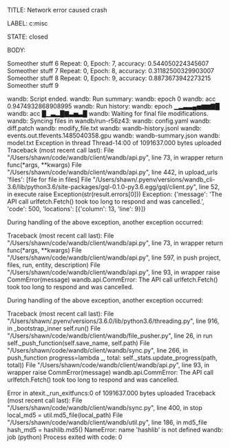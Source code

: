 TITLE:
Network error caused crash

LABEL:
c:misc

STATE:
closed

BODY:

Someother stuff 6
Repeat: 0, Epoch: 7, accuracy: 0.544050224345607
Someother stuff 7
Repeat: 0, Epoch: 8, accuracy: 0.31182500329903007
Someother stuff 8
Repeat: 0, Epoch: 9, accuracy: 0.8873673942273215
Someother stuff 9

wandb: Script ended.
wandb: Run summary:
wandb:   epoch 0
wandb:     acc 0.9474932868908995
wandb: Run history:
wandb:   epoch ▁▂▃▃▄▅▆▆▇█
wandb:     acc █▁▃▂█▇▃▅▃█
wandb: Waiting for final file modifications.
wandb: Syncing files in wandb/run-r56z43:
wandb:   config.yaml
wandb:   diff.patch
wandb:   modify_file.txt
wandb:   wandb-history.jsonl
wandb:   events.out.tfevents.1485040358.gpu
wandb:   wandb-summary.json
wandb:   model.txt
Exception in thread Thread-14:00 of 1091637.000 bytes uploaded
Traceback (most recent call last):
  File "/Users/shawn/code/wandb/client/wandb/api.py", line 73, in wrapper
    return func(*args, **kwargs)
  File "/Users/shawn/code/wandb/client/wandb/api.py", line 442, in upload_urls
    'files': [file for file in files]
  File "/Users/shawn/.pyenv/versions/wandb_cli-3.6/lib/python3.6/site-packages/gql-0.1.0-py3.6.egg/gql/client.py", line 52, in execute
    raise Exception(str(result.errors[0]))
Exception: {'message': 'The API call urlfetch.Fetch() took too long to respond and was cancelled.', 'code': 500, 'locations': [{'column': 13, 'line': 9}]}

During handling of the above exception, another exception occurred:

Traceback (most recent call last):
  File "/Users/shawn/code/wandb/client/wandb/api.py", line 73, in wrapper
    return func(*args, **kwargs)
  File "/Users/shawn/code/wandb/client/wandb/api.py", line 597, in push
    project, files, run, entity, description)
  File "/Users/shawn/code/wandb/client/wandb/api.py", line 93, in wrapper
    raise CommError(message)
wandb.api.CommError: The API call urlfetch.Fetch() took too long to respond and was cancelled.

During handling of the above exception, another exception occurred:

Traceback (most recent call last):
  File "/Users/shawn/.pyenv/versions/3.6.0/lib/python3.6/threading.py", line 916, in _bootstrap_inner
    self.run()
  File "/Users/shawn/code/wandb/client/wandb/file_pusher.py", line 26, in run
    self._push_function(self.save_name, self.path)
  File "/Users/shawn/code/wandb/client/wandb/sync.py", line 266, in push_function
    progress=lambda _, total: self._stats.update_progress(path, total))
  File "/Users/shawn/code/wandb/client/wandb/api.py", line 93, in wrapper
    raise CommError(message)
wandb.api.CommError: The API call urlfetch.Fetch() took too long to respond and was cancelled.

Error in atexit._run_exitfuncs:0 of 1091637.000 bytes uploaded
Traceback (most recent call last):
  File "/Users/shawn/code/wandb/client/wandb/sync.py", line 400, in stop
    local_md5 = util.md5_file(local_path)
  File "/Users/shawn/code/wandb/client/wandb/util.py", line 186, in md5_file
    hash_md5 = hashlib.md5()
NameError: name 'hashlib' is not defined
wandb: job (python) Process exited with code: 0

